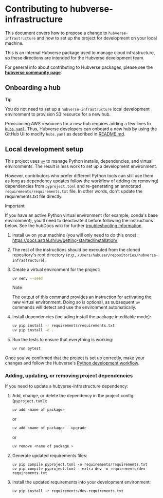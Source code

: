 # Contributing to hubverse-infrastructure

This document covers how to propose a change to `hubverse-infrastructure` and how to set up the project
for development on your local machine.

This is an internal Hubverse package used to manage cloud infrastructure, so these directions are intended
for the Hubverse development team.

For general info about contributing to Hubverse packages, please see the
[**hubverse community page**](https://hubverse.io/community/).

## Onboarding a hub

> [!TIP]
> You do not need to set up a `hubverse-infrastructure` local development
> environment to provision S3 resource for a new hub.

Provisioning AWS resources for a new hub requires adding a few lines to
[`hubs.yaml`](src/hubverse_infrastructure/hubs/hubs.yaml). Thus, Hubverse developers can onboard a new hub by
using the GitHub UI to modify `hubs.yaml` as described in [README.md](README.md#onboarding-a-hub).

## Local development setup

This project uses [`uv`](https://docs.astral.sh/uv/) to manage Python installs,
dependencies, and virtual environments. The result is less work to set up
a development environment.

However, contributors who prefer different Python tools can still use them as
long as dependency updates follow the workflow of adding (or removing)
dependencies from `pyproject.toml` and re-generating an annotated
`requirements/requirements.txt` file. In other words, don't update
the requirements.txt file directly.

> [!IMPORTANT]
> If you have an active Python virtual environment (for example, conda's
> base environment), you'll need to deactivate it before following the
> instructions below.
> See the hubDocs wiki for further
> [troubleshooting information](https://github.com/hubverse-org/hubDocs/wiki/Troubleshooting).

1. Install uv on your machine (you will only need to do this once):
<https://docs.astral.sh/uv/getting-started/installation/>
2. The rest of the instructions should be executed from the cloned repository's root directory
(*e.g.*, `/Users/hubUser/repositories/hubverse-infrastructure`).
3. Create a virtual environment for the project:

    ```bash
    uv venv --seed
    ```

    > [!NOTE]
    > The output of this command provides an instruction for activating the new
    > virtual environment. Doing so is optional, as subsequent `uv` commands
    > will detect and use the environment automatically.

4. Install dependencies (including install the package in editable mode):

    ```bash
    uv pip install -r requirements/requirements.txt
    uv pip install -e .
    ```

5. Run the tests to ensure that everything is working:

    ```bash
    uv run pytest
    ```

Once you've confirmed that the project is set up correctly, make your changes and follow the Hubverse's
[Python development workflow](https://docs.hubverse.io/en/latest/developer/python.html).

### Adding, updating, or removing project dependencies

If you need to update a hubverse-infrastructure dependency:

1. Add, change, or delete the dependency in the project config (`pyproject.toml`):

    ```bash
    uv add <name of package>
    ```

    or

    ```bash
    uv add <name of package> --upgrade
    ```
    or

    ```bash
    uv remove <name of package >
    ```

2. Generate updated requirements files:

    ```script
    uv pip compile pyproject.toml -o requirements/requirements.txt
    uv pip compile pyproject.toml --extra dev -o requirements/dev-requirements.txt
    ```

3. Install the updated requirements into your development environment:

    ```script
    uv pip install -r requirements/dev-requirements.txt
    ```
